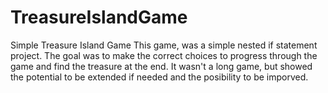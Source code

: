 # TreasureIslandGame
Simple Treasure Island Game
This game, was a simple nested if statement project.
The goal was to make the correct choices to progress through the game and find the treasure at the end.
It wasn't a long game, but showed the potential to be extended if needed and the posibility to be imporved.
